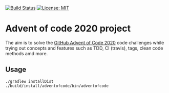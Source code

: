 [![Build Status](https://travis-ci.com/mj-mueller/adventofcode.svg?branch=main)](https://travis-ci.com/mj-mueller/adventofcode) [![License: MIT](https://img.shields.io/badge/License-MIT-yellow.svg)](https://opensource.org/licenses/MIT)
# Advent of code 2020 project
The aim is to solve the [GitHub Advent of Code 2020](https://adventofcode.com) code
challenges while trying out concepts and features such as TDD, CI (travis), tags,
clean code methods amd more.

## Usage
    ./gradlew installDist
    ./build/install/adventofcode/bin/adventofcode